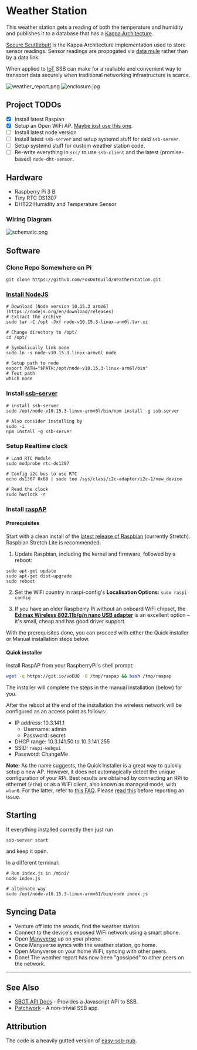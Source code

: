 # Weather Station
This weather station gets a reading of both the temperature and humidity and publishes it to a database that has a [Kappa Architecture](http://milinda.pathirage.org/kappa-architecture.com/).

[Secure Scuttlebutt](https://ssbc.github.io/scuttlebutt-protocol-guide/) is the Kappa Architecture implementation used to store sensor readings. Sensor readings are propogated via [data mule](https://en.wikipedia.org/wiki/Data_mule) rather than by a data link.

When applied to [IoT](https://en.wikipedia.org/wiki/Internet_of_things) SSB can make for a realiable and convenient way to transport data securely when traditional networking infrastructure is scarce.

![weather_report.png](weather_report.png)
![enclosure.jpg](enclosure.jpg)
## Project TODOs

 - [X] Install latest Raspian
 - [X] Setup an Open WiFi AP. [Maybe just use this one](https://github.com/billz/raspap-webgui).
 - [ ] Install latest node version
 - [ ] Install latest `ssb-server` and setup systemd stuff for said `ssb-server`.
 - [ ] Setup systemd stuff for custom weather station code.
 - [ ] Re-write everything in `src/` to use `ssb-client` and the latest (promise-based) `node-dht-sensor`.
 
## Hardware

 * Raspberry Pi 3 B
 * Tiny RTC DS1307
 * DHT22 Humidity and Temperature Sensor
 ### Wiring Diagram
  ![schematic.png](schematic.png)
  
## Software
 ### Clone Repo Somewhere on Pi
  ```
  git clone https://github.com/FoxDotBuild/WeatherStation.git
  ```
 ### [Install NodeJS](https://www.instructables.com/id/Install-Nodejs-and-Npm-on-Raspberry-Pi/)
  ```
  # Download [Node version 10.15.3 armV6] (https://nodejs.org/en/download/releases)
  # Extract the archive
  sudo tar -C /opt -Jxf node-v10.15.3-linux-arm6l.tar.xz
  
  # Change directory to /opt/
  cd /opt/
  
  # Symbolically link node
  sudo ln -s node-v10.15.3.linux-armv6l node
  
  # Setup path to node
  export PATH="$PATH:/opt/node-v10.15.3-linux-arm6l/bin"
  # Test path
  which node
  ```
 ### Install [ssb-server](https://github.com/ssbc/ssb-server)
  ```
  # install ssb-server
  sudo /opt/node-v10.15.3-linux-armv6l/bin/npm install -g ssb-server
  
  # Also consider installing by
  sudo -i
  npm install -g ssb-server
  ```
 ### Setup Realtime clock
  ```
  # Load RTC Module
  sudo modprobe rtc-ds1307

  # Config i2c bus to use RTC
  echo ds1307 0x68 | sudo tee /sys/class/i2c-adapter/i2c-1/new_device

  # Read the clock
  sudo hwclock -r
  ```
  ### Install [raspAP](https://github.com/billz/raspap-webgui)
  #### Prerequisites
  Start with a clean install of the [latest release of Raspbian](https://www.raspberrypi.org/downloads/raspbian/) (currently Stretch). Raspbian Stretch Lite is recommended.

  1. Update Raspbian, including the kernel and firmware, followed by a reboot:
  ```
  sudo apt-get update
  sudo apt-get dist-upgrade
  sudo reboot
  ```
  2. Set the WiFi country in raspi-config's **Localisation Options**: `sudo raspi-config`

  3. If you have an older Raspberry Pi without an onboard WiFi chipset, the [**Edimax Wireless 802.11b/g/n nano USB adapter**](https://www.edimax.com/edimax/merchandise/merchandise_detail/data/edimax/global/wireless_adapters_n150/ew-7811un) is an excellent option – it's small, cheap and has good driver support.

  With the prerequisites done, you can proceed with either the Quick installer or Manual installation steps below.

  #### Quick installer
  Install RaspAP from your RaspberryPi's shell prompt:
  ```sh
  wget -q https://git.io/voEUQ -O /tmp/raspap && bash /tmp/raspap
  ```
  The installer will complete the steps in the manual installation (below) for you.

  After the reboot at the end of the installation the wireless network will be
  configured as an access point as follows:
  * IP address: 10.3.141.1
    * Username: admin
    * Password: secret
  * DHCP range: 10.3.141.50 to 10.3.141.255
  * SSID: `raspi-webgui`
  * Password: ChangeMe

  **Note:** As the name suggests, the Quick Installer is a great way to quickly setup a new AP. However, it does not automagically detect the unique configuration of your RPi. Best results are obtained by connecting an RPi to ethernet (`eth0`) or as a WiFi client, also known as managed mode, with `wlan0`. For the latter, refer to [this FAQ](https://github.com/billz/raspap-webgui/wiki/FAQs#how-do-i-prepare-the-sd-card-to-connect-to-wifi-in-headless-mode). Please [read this](https://github.com/billz/raspap-webgui/wiki/Reporting-issues) before reporting an issue.
  
## Starting
 If everything installed correctly then just run
 ```
 ssb-server start
 ```
 and keep it open.
 
 In a different terminal:
 ```
 # Run index.js in /mini/
 node index.js
 
 # alternate way
 sudo /opt/node-v10.15.3-linux-armv61/bin/node index.js
 ```
## Syncing Data

 * Venture off into the woods, find the weather station.
 * Connect to the device's exposed WiFi network using a smart phone.
 * Open [Manyverse](https://play.google.com/store/apps/details?id=se.manyver) up on your phone.
 * Once Manyverse syncs with the weather station, go home.
 * Open Manyverse on your home WiFi, syncing with other peers.
 * Done! The weather report has now been "gossiped" to other peers on the network.

---
## See Also

 * [SBOT API Docs](https://scuttlebot.io/) - Provides a Javascript API to SSB.
 * [Patchwork](https://github.com/ssbc/patchwork) - A non-trivial SSB app.
 
## Attribution

The code is a heavily gutted version of [easy-ssb-pub](https://github.com/staltz/easy-ssb-pub).
